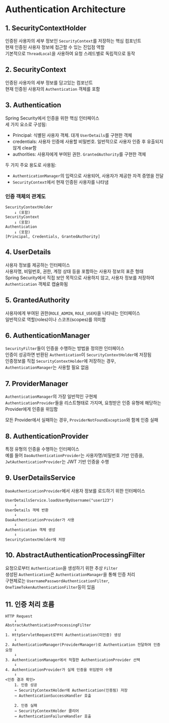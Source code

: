 # Authentication Architecture
## 1. SecurityContextHolder
인증된 사용자의 세부 정보인 `SecurityContext`를 저장하는 핵심 컴포넌트  
현재 인증된 사용자 정보에 접근할 수 있는 진입점 역할  
기본적으로 `ThreadLocal`을 사용하여 요청 스레드별로 독립적으로 동작


## 2. SecurityContext
인증된 사용자의 세부 정보를 담고있는 컴포넌트  
현재 인증된 사용자의 `Authentication` 객체를 포함  


## 3. Authentication
Spring Security에서 인증을 위한 핵심 인터페이스  
세 가지 요소로 구성됨:
- Principal: 식별된 사용자 객체. 대개 `UserDetails`를 구현한 객체
- credentials: 사용자 인증에 사용할 비밀번호. 일반적으로 사용자 인증 후 유출되지 않게 clear함
- authorities: 사용자에게 부여된 권한. `GrantedAuthority`를 구현한 객체

두 가지 주요 용도로 사용됨:
- `AuthenticationManager`의 입력으로 사용되어, 사용자가 제공한 자격 증명을 전달
- `SecurityContext`에서 현재 인증된 사용자를 나타냄

### 인증 객체의 관계도
```
SecurityContextHolder
    ↓ (포함)
SecurityContext
    ↓ (포함)
Authentication
    ↓ (포함)
[Principal, Credentials, GrantedAuthority]
```


## 4. UserDetails
사용자 정보를 제공하는 인터페이스  
사용자명, 비밀번호, 권한, 계정 상태 등을 포함하는 사용자 정보의 표준 형태  
Spring Security에서 직접 보안 목적으로 사용하지 않고, 사용자 정보를 저장하여 `Authentication` 객체로 캡슐화됨  


## 5. GrantedAuthority
사용자에게 부여된 권한(`ROLE_ADMIN`, `ROLE_USER`)을 나타내는 인터페이스  
일반적으로 역할(roles)이나 스코프(scopes)를 의미함  


## 6. AuthenticationManager
`SecurityFilter`들이 인증을 수행하는 방법을 정의한 인터페이스  
인증이 성공하면 반환된 `Authentication`이 `SecurityContextHolder`에 저장됨  
인증정보를 직접 `SecurityContextHolder`에 저장하는 경우, `AuthenticationManager`는 사용할 필요 없음


## 7. ProviderManager
`AuthenticationManager`의 가장 일반적인 구현체  
`AuthenticationProvider`들을 리스트형태로 가지며, 요청받은 인증 유형에 해당하는 Provider에게 인증을 위임함  

모든 Provider에서 실패하는 경우, `ProviderNotFoundException`와 함께 인증 실패


## 8. AuthenticationProvider
특정 유형의 인증을 수행하는 인터페이스  
예를 들어 `DaoAuthenticationProvider`는 사용자명/비밀번호 기반 인증을, `JwtAuthenticationProvider`는 JWT 기반 인증을 수행


## 9. UserDetailsService
`DaoAuthenticationProvider`에서 사용자 정보를 로드하기 위한 인터페이스  
```
UserDetailsService.loadUserByUsername("user123")
    ↓
UserDetails 객체 반환
    ↓
DaoAuthenticationProvider가 사용
    ↓
Authentication 객체 생성
    ↓
SecurityContextHolder에 저장
```


## 10. AbstractAuthenticationProcessingFilter
요청으로부터 `Authentication`을 생성하기 위한 추상 `Filter`  
생성된 `Authentication`은 `AuthenticationManager`을 통해 인증 처리  
구현체로는 `UsernamePasswordAuthenticationFilter`, `OneTimeTokenAuthenticationFilter`등이 있음


## 11. 인증 처리 흐름
```
HTTP Request
    ↓
AbstractAuthenticationProcessingFilter
    ↓
1. HttpServletRequest로부터 Authentication(미인증) 생성
    ↓
2. AuthenticationManager(ProviderManager)로 Authentication 전달하여 인증 요청
    ↓
3. AuthenticationManager에서 적절한 AuthenticationProvider 선택
    ↓
4. AuthenticationProvider가 실제 인증을 위임받아 수행
    ↓
<인증 결과 확인>
    1. 인증 성공
    → SecurityContextHolder에 Authentication(인증됨) 저장
    → AuthenticationSuccessHandler 호출

    2. 인증 실패
    → SecurityContextHolder 클리어
    → AuthenticationFailureHandler 호출
```